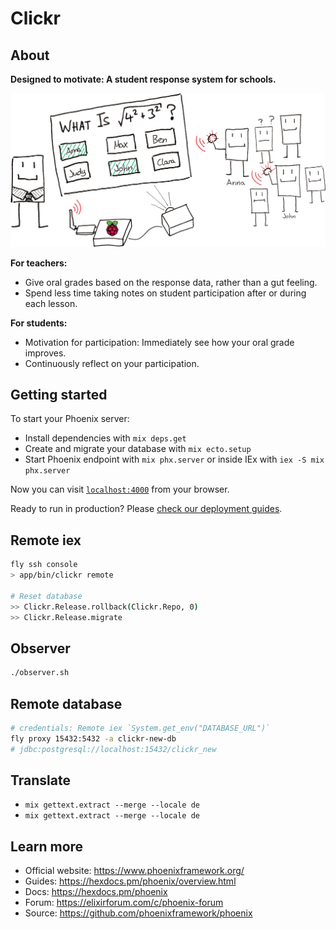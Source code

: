 # Clickr

## About

**Designed to motivate: A student response system for schools.**

![Clickr Diagram](docs/images/diagram_small.png)

**For teachers:**
- Give oral grades based on the response data, rather than a gut feeling.
- Spend less time taking notes on student participation after or during each lesson.

**For students:**
- Motivation for participation: Immediately see how your oral grade improves.
- Continuously reflect on your participation.

## Getting started

To start your Phoenix server:

  * Install dependencies with `mix deps.get`
  * Create and migrate your database with `mix ecto.setup`
  * Start Phoenix endpoint with `mix phx.server` or inside IEx with `iex -S mix phx.server`

Now you can visit [`localhost:4000`](http://localhost:4000) from your browser.

Ready to run in production? Please [check our deployment guides](https://hexdocs.pm/phoenix/deployment.html).

## Remote iex
```sh
fly ssh console
> app/bin/clickr remote

# Reset database
>> Clickr.Release.rollback(Clickr.Repo, 0)
>> Clickr.Release.migrate
```

## Observer
```sh
./observer.sh
```

## Remote database
```sh
# credentials: Remote iex `System.get_env("DATABASE_URL")`
fly proxy 15432:5432 -a clickr-new-db
# jdbc:postgresql://localhost:15432/clickr_new
```

## Translate
  * `mix gettext.extract --merge --locale de`
  * `mix gettext.extract --merge --locale de`

## Learn more

  * Official website: https://www.phoenixframework.org/
  * Guides: https://hexdocs.pm/phoenix/overview.html
  * Docs: https://hexdocs.pm/phoenix
  * Forum: https://elixirforum.com/c/phoenix-forum
  * Source: https://github.com/phoenixframework/phoenix
